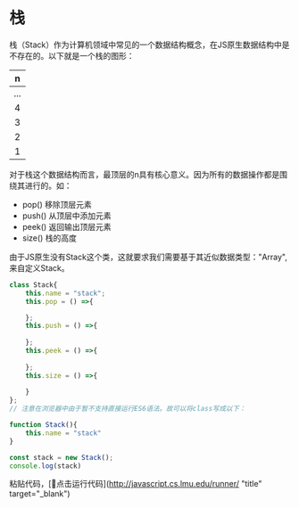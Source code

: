 # 栈

栈（Stack）作为计算机领域中常见的一个数据结构概念，在JS原生数据结构中是不存在的。以下就是一个栈的图形：

| n  | 
| :---:|
| ...| 
| 4| 
| 3| 
| 2|
| 1| 

对于栈这个数据结构而言，最顶层的n具有核心意义。因为所有的数据操作都是围绕其进行的。如：

* pop() 移除顶层元素
* push() 从顶层中添加元素
* peek() 返回输出顶层元素
* size() 栈的高度

由于JS原生没有Stack这个类，这就要求我们需要基于其近似数据类型："Array",来自定义Stack。

```javascript
class Stack{
    this.name = "stack";
    this.pop = () =>{

    };
    this.push = () =>{
        
    };
    this.peek = () =>{
        
    };
    this.size = () =>{
        
    }
};
// 注意在浏览器中由于暂不支持直接运行ES6语法。故可以将class写成以下：

function Stack(){
    this.name = "stack"
}

const stack = new Stack();
console.log(stack)

```
粘贴代码，[点击运行代码](http://javascript.cs.lmu.edu/runner/ "title" target="_blank")

